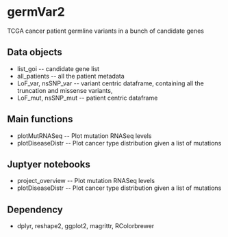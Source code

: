 germVar2
=============

TCGA cancer patient germline variants in a bunch of candidate genes 

Data objects
-------

* list_goi -- candidate gene list
* all_patients -- all the patient metadata
* LoF_var, nsSNP_var -- variant centric dataframe, containing all the truncation and missense variants, 
* LoF_mut, nsSNP_mut -- patient centric dataframe

Main functions
-----------

* plotMutRNASeq -- Plot mutation RNASeq levels 
* plotDiseaseDistr -- Plot cancer type distribution given a list of mutations

Juptyer notebooks
-----------

* project_overview -- Plot mutation RNASeq levels 
* plotDiseaseDistr -- Plot cancer type distribution given a list of mutations


Dependency
-----------

* dplyr, reshape2, ggplot2, magrittr, RColorbrewer
